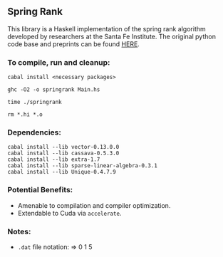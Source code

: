 ## Spring Rank

This library is a Haskell implementation of the spring rank algorithm
developed by researchers at the Santa Fe Institute. The original python
code base and preprints can be found [HERE](https://github.com/cdebacco/SpringRank).

### To compile, run and cleanup:
`cabal install <necessary packages>`

`ghc -O2 -o springrank Main.hs`

`time ./springrank`

`rm *.hi *.o`

### Dependencies:
```
cabal install --lib vector-0.13.0.0
cabal install --lib cassava-0.5.3.0
cabal install --lib extra-1.7
cabal install --lib sparse-linear-algebra-0.3.1
cabal install --lib Unique-0.4.7.9
```

### Potential Benefits:
- Amenable to compilation and compiler optimization.
- Extendable to Cuda via `accelerate`.

### Notes:
- `.dat` file notation: <targetNode> <sourceNode> <edgeWeight> => 0 1 5